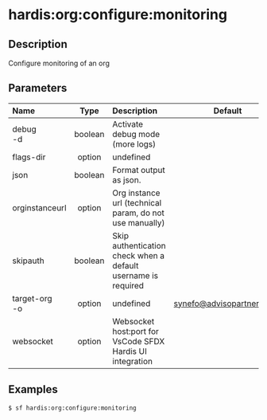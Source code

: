 <!-- This file has been generated with command 'sf hardis:doc:plugin:generate'. Please do not update it manually or it may be overwritten -->
# hardis:org:configure:monitoring

## Description

Configure monitoring of an org

## Parameters

|Name|Type|Description|Default|Required|Options|
|:---|:--:|:----------|:-----:|:------:|:-----:|
|debug<br/>-d|boolean|Activate debug mode (more logs)||||
|flags-dir|option|undefined||||
|json|boolean|Format output as json.||||
|orginstanceurl|option|Org instance url (technical param, do not use manually)||||
|skipauth|boolean|Skip authentication check when a default username is required||||
|target-org<br/>-o|option|undefined|synefo@advisopartners.com|||
|websocket|option|Websocket host:port for VsCode SFDX Hardis UI integration||||

## Examples

```shell
$ sf hardis:org:configure:monitoring
```


